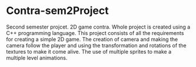 # Contra-sem2Project
Second semester projcet. 2D game contra.
Whole project is created using a C++ programming language.
This project consists of all the requirements for creating a simple 2D game.
The creation of camera and making the camera follow the player and using the transformation and rotations of the textures to make it come alive. 
The use of multiple sprites to make a multiple level animations.
